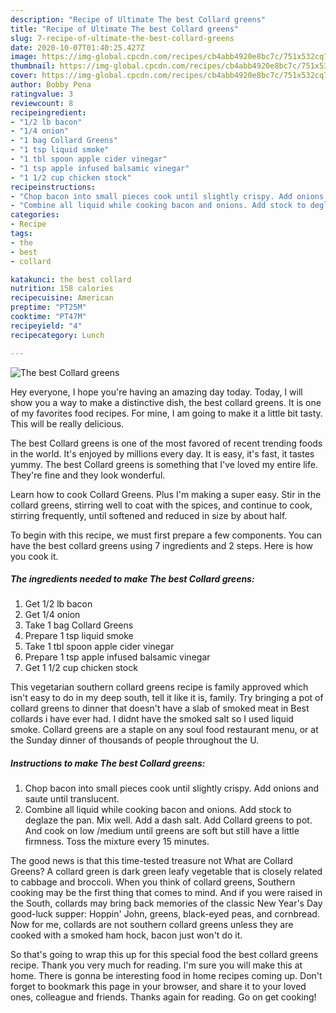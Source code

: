 ```yaml
---
description: "Recipe of Ultimate The best Collard greens"
title: "Recipe of Ultimate The best Collard greens"
slug: 7-recipe-of-ultimate-the-best-collard-greens
date: 2020-10-07T01:40:25.427Z
image: https://img-global.cpcdn.com/recipes/cb4abb4920e8bc7c/751x532cq70/the-best-collard-greens-recipe-main-photo.jpg
thumbnail: https://img-global.cpcdn.com/recipes/cb4abb4920e8bc7c/751x532cq70/the-best-collard-greens-recipe-main-photo.jpg
cover: https://img-global.cpcdn.com/recipes/cb4abb4920e8bc7c/751x532cq70/the-best-collard-greens-recipe-main-photo.jpg
author: Bobby Pena
ratingvalue: 3
reviewcount: 8
recipeingredient:
- "1/2 lb bacon"
- "1/4 onion"
- "1 bag Collard Greens"
- "1 tsp liquid smoke"
- "1 tbl spoon apple cider vinegar"
- "1 tsp apple infused balsamic vinegar"
- "1 1/2 cup chicken stock"
recipeinstructions:
- "Chop bacon into small pieces cook until slightly crispy. Add onions and saute until translucent."
- "Combine all liquid while cooking bacon and onions. Add stock to deglaze the pan. Mix well. Add a dash salt. Add Collard greens to pot. And cook on low /medium until greens are soft but still have a little firmness. Toss the mixture every 15 minutes."
categories:
- Recipe
tags:
- the
- best
- collard

katakunci: the best collard 
nutrition: 158 calories
recipecuisine: American
preptime: "PT25M"
cooktime: "PT47M"
recipeyield: "4"
recipecategory: Lunch

---
```



![The best Collard greens](https://img-global.cpcdn.com/recipes/cb4abb4920e8bc7c/751x532cq70/the-best-collard-greens-recipe-main-photo.jpg)

Hey everyone, I hope you're having an amazing day today. Today, I will show you a way to make a distinctive dish, the best collard greens. It is one of my favorites food recipes. For mine, I am going to make it a little bit tasty. This will be really delicious.

The best Collard greens is one of the most favored of recent trending foods in the world. It's enjoyed by millions every day. It is easy, it's fast, it tastes yummy. The best Collard greens is something that I've loved my entire life. They're fine and they look wonderful.

Learn how to cook Collard Greens. Plus I&#39;m making a super easy. Stir in the collard greens, stirring well to coat with the spices, and continue to cook, stirring frequently, until softened and reduced in size by about half.


To begin with this recipe, we must first prepare a few components. You can have the best collard greens using 7 ingredients and 2 steps. Here is how you cook it.

<!--inarticleads1-->

##### The ingredients needed to make The best Collard greens:

1. Get 1/2 lb bacon
1. Get 1/4 onion
1. Take 1 bag Collard Greens
1. Prepare 1 tsp liquid smoke
1. Take 1 tbl spoon apple cider vinegar
1. Prepare 1 tsp apple infused balsamic vinegar
1. Get 1 1/2 cup chicken stock


This vegetarian southern collard greens recipe is family approved which isn&#39;t easy to do in my deep south, tell it like it is, family. Try bringing a pot of collard greens to dinner that doesn&#39;t have a slab of smoked meat in Best collards i have ever had. I didnt have the smoked salt so I used liquid smoke. Collard greens are a staple on any soul food restaurant menu, or at the Sunday dinner of thousands of people throughout the U. 

<!--inarticleads2-->

##### Instructions to make The best Collard greens:

1. Chop bacon into small pieces cook until slightly crispy. Add onions and saute until translucent.
1. Combine all liquid while cooking bacon and onions. Add stock to deglaze the pan. Mix well. Add a dash salt. Add Collard greens to pot. And cook on low /medium until greens are soft but still have a little firmness. Toss the mixture every 15 minutes.


The good news is that this time-tested treasure not What are Collard Greens? A collard green is dark green leafy vegetable that is closely related to cabbage and broccoli. When you think of collard greens, Southern cooking may be the first thing that comes to mind. And if you were raised in the South, collards may bring back memories of the classic New Year&#39;s Day good-luck supper: Hoppin&#39; John, greens, black-eyed peas, and cornbread. Now for me, collards are not southern collard greens unless they are cooked with a smoked ham hock, bacon just won&#39;t do it. 

So that's going to wrap this up for this special food the best collard greens recipe. Thank you very much for reading. I'm sure you will make this at home. There is gonna be interesting food in home recipes coming up. Don't forget to bookmark this page in your browser, and share it to your loved ones, colleague and friends. Thanks again for reading. Go on get cooking!
